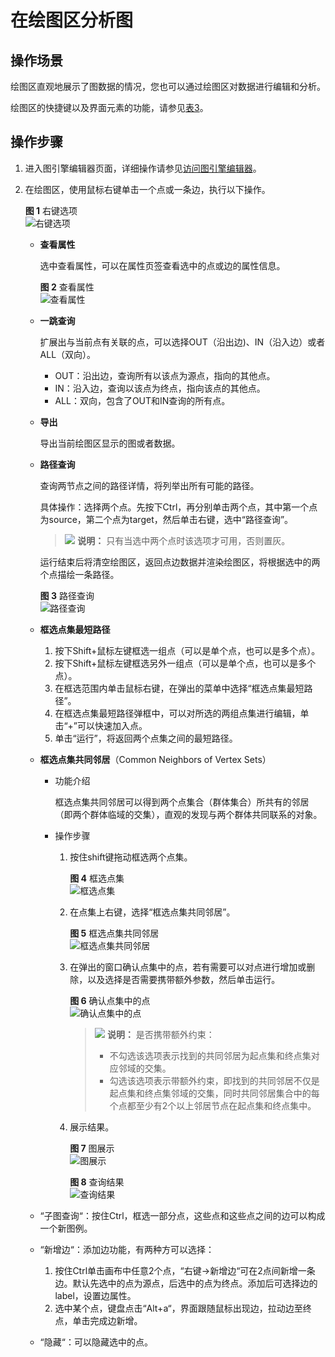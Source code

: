 # 在绘图区分析图<a name="ges_01_0026"></a>

## 操作场景<a name="section10250114316367"></a>

绘图区直观地展示了图数据的情况，您也可以通过绘图区对数据进行编辑和分析。

绘图区的快捷键以及界面元素的功能，请参见[表3](编辑器页面介绍.md#table13009775611)。

## 操作步骤<a name="section175453468365"></a>

1.  进入图引擎编辑器页面，详细操作请参见[访问图引擎编辑器](访问图引擎编辑器.md)。
2.  在绘图区，使用鼠标右键单击一个点或一条边，执行以下操作。

    **图 1**  右键选项<a name="fig87984215504"></a>  
    ![](figures/右键选项.png "右键选项")

    -   **查看属性**

        选中查看属性，可以在属性页签查看选中的点或边的属性信息。

        **图 2**  查看属性<a name="fig3660155912219"></a>  
        ![](figures/查看属性.png "查看属性")

    -   **一跳查询**

        扩展出与当前点有关联的点，可以选择OUT（沿出边\)、IN（沿入边）或者ALL（双向）。

        -   OUT：沿出边，查询所有以该点为源点，指向的其他点。
        -   IN：沿入边，查询以该点为终点，指向该点的其他点。
        -   ALL：双向，包含了OUT和IN查询的所有点。

    -   **导出**

        导出当前绘图区显示的图或者数据。

    -   **路径查询**

        查询两节点之间的路径详情，将列举出所有可能的路径。

        具体操作：选择两个点。先按下Ctrl，再分别单击两个点，其中第一个点为source，第二个点为target，然后单击右键，选中“路径查询”。

        >![](public_sys-resources/icon-note.gif) **说明：** 
        >只有当选中两个点时该选项才可用，否则置灰。

        运行结束后将清空绘图区，返回点边数据并渲染绘图区，将根据选中的两个点描绘一条路径。

        **图 3**  路径查询<a name="fig146648911286"></a>  
        ![](figures/路径查询.png "路径查询")

    -   **框选点集最短路径**
        1.  按下Shift+鼠标左键框选一组点（可以是单个点，也可以是多个点）。
        2.  按下Shift+鼠标左键框选另外一组点（可以是单个点，也可以是多个点）。
        3.  在框选范围内单击鼠标右键，在弹出的菜单中选择“框选点集最短路径”。
        4.  在框选点集最短路径弹框中，可以对所选的两组点集进行编辑，单击“+”可以快速加入点。
        5.  单击“运行”，将返回两个点集之间的最短路径。

    -   **框选点集共同邻居**（Common Neighbors of Vertex Sets）
        -   功能介绍

            框选点集共同邻居可以得到两个点集合（群体集合）所共有的邻居（即两个群体临域的交集），直观的发现与两个群体共同联系的对象。

        -   操作步骤
            1.  按住shift键拖动框选两个点集。

                **图 4**  框选点集<a name="fig12699139989"></a>  
                ![](figures/框选点集.png "框选点集")

            2.  在点集上右键，选择“框选点集共同邻居”。

                **图 5**  框选点集共同邻居<a name="fig3893210141"></a>  
                ![](figures/框选点集共同邻居.png "框选点集共同邻居")

            3.  在弹出的窗口确认点集中的点，若有需要可以对点进行增加或删除，以及选择是否需要携带额外参数，然后单击运行。

                **图 6**  确认点集中的点<a name="fig18865144611419"></a>  
                ![](figures/确认点集中的点.png "确认点集中的点")

                >![](public_sys-resources/icon-note.gif) **说明：** 
                >是否携带额外约束：
                >-   不勾选该选项表示找到的共同邻居为起点集和终点集对应邻域的交集。
                >-   勾选该选项表示带额外约束，即找到的共同邻居不仅是起点集和终点集邻域的交集，同时共同邻居集合中的每个点都至少有2个以上邻居节点在起点集和终点集中。

            4.  展示结果。

                **图 7**  图展示<a name="fig1364213901516"></a>  
                ![](figures/图展示.png "图展示")

                **图 8**  查询结果<a name="fig17321183916163"></a>  
                ![](figures/查询结果.png "查询结果")


    -   “子图查询“：按住Ctrl，框选一部分点，这些点和这些点之间的边可以构成一个新图例。
    -   “新增边“：添加边功能，有两种方可以选择：
        1.  按住Ctrl单击画布中任意2个点，“右键-\>新增边“可在2点间新增一条边。默认先选中的点为源点，后选中的点为终点。添加后可选择边的label，设置边属性。
        2.  选中某个点，键盘点击“Alt+a“，界面跟随鼠标出现边，拉动边至终点，单击完成边新增。

    -   “隐藏“：可以隐藏选中的点。


